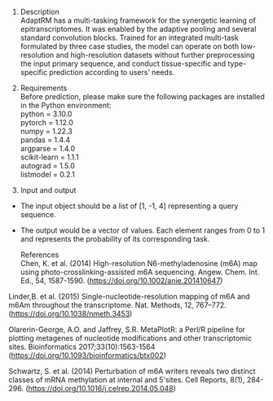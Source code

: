 1.	Description  
AdaptRM has a multi-tasking framework for the synergetic learning of epitranscriptomes. It was enabled by the adaptive pooling and several standard convolution blocks. Trained for an integrated multi-task formulated by three case studies, the model can operate on both low-resolution and high-resolution datasets without further preprocessing the input primary sequence, and conduct tissue-specific and type-specific prediction according to users’ needs. 

2.	Requirements  
Before prediction, please make sure the following packages are installed in the Python environment:  
python = 3.10.0  
pytorch = 1.12.0  
numpy = 1.22.3  
pandas = 1.4.4  
argparse = 1.4.0  
scikit-learn = 1.1.1  
autograd = 1.5.0  
listmodel = 0.2.1  

3.	Input and output  
* The input object should be a list of [1, -1, 4] representing a query sequence.  
* The output would be a vector of values. Each element ranges from 0 to 1 and represents the probability of its corresponding task.  

  References  
Chen, K. et al. (2014) High-resolution N6-methyladenosine (m6A) map using photo-crosslinking-assisted m6A sequencing. Angew. Chem. Int. Ed., 54, 1587-1590. (https://doi.org/10.1002/anie.201410647)

Linder,B. et al. (2015) Single-nucleotide-resolution mapping of m6A and m6Am throughout the transcriptome. Nat. Methods, 12, 767–772. (https://doi.org/10.1038/nmeth.3453)

Olarerin-George, A.O. and Jaffrey, S.R. MetaPlotR: a Perl/R pipeline for plotting metagenes of nucleotide modifications and other transcriptomic sites. Bioinformatics 2017;33(10):1563-1564 (https://doi.org/10.1093/bioinformatics/btx002)

Schwartz, S. et al. (2014) Perturbation of m6A writers reveals two distinct classes of mRNA methylation at internal and 5'sites. Cell Reports, 8(1), 284-296. (https://doi.org/10.1016/j.celrep.2014.05.048)
